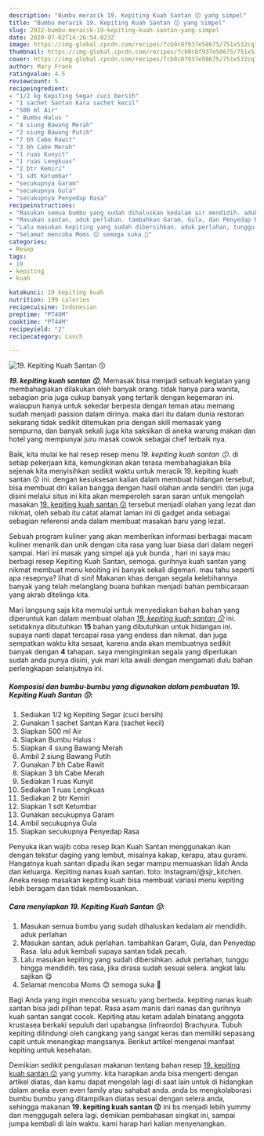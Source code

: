 ```yaml
---
description: "Bumbu meracik 19. Kepiting Kuah Santan 😗 yang simpel"
title: "Bumbu meracik 19. Kepiting Kuah Santan 😗 yang simpel"
slug: 2922-bumbu-meracik-19-kepiting-kuah-santan-yang-simpel
date: 2020-07-02T14:26:54.023Z
image: https://img-global.cpcdn.com/recipes/fcb0c8f937e58675/751x532cq70/19-kepiting-kuah-santan-😗-foto-resep-utama.jpg
thumbnail: https://img-global.cpcdn.com/recipes/fcb0c8f937e58675/751x532cq70/19-kepiting-kuah-santan-😗-foto-resep-utama.jpg
cover: https://img-global.cpcdn.com/recipes/fcb0c8f937e58675/751x532cq70/19-kepiting-kuah-santan-😗-foto-resep-utama.jpg
author: Mary Frank
ratingvalue: 4.5
reviewcount: 5
recipeingredient:
- "1/2 kg Kepiting Segar cuci bersih"
- "1 sachet Santan Kara sachet kecil"
- "500 ml Air"
- " Bumbu Halus "
- "4 siung Bawang Merah"
- "2 siung Bawang Putih"
- "7 bh Cabe Rawit"
- "3 bh Cabe Merah"
- "1 ruas Kunyit"
- "1 ruas Lengkuas"
- "2 btr Kemiri"
- "1 sdt Ketumbar"
- "secukupnya Garam"
- "secukupnya Gula"
- "secukupnya Penyedap Rasa"
recipeinstructions:
- "Masukan semua bumbu yang sudah dihaluskan kedalam air mendidih. aduk perlahan"
- "Masukan santan, aduk perlahan. tambahkan Garam, Gula, dan Penyedap Rasa. lalu aduk kembali supaya santan tidak pecah."
- "Lalu masukan kepiting yang sudah dibersihkan. aduk perlahan, tunggu hingga mendidih. tes rasa, jika dirasa sudah sesuai selera. angkat lalu sajikan 😋"
- "Selamat mencoba Moms 😊 semoga suka 💙"
categories:
- Resep
tags:
- 19
- kepiting
- kuah

katakunci: 19 kepiting kuah 
nutrition: 199 calories
recipecuisine: Indonesian
preptime: "PT40M"
cooktime: "PT44M"
recipeyield: "2"
recipecategory: Lunch

---
```



![19. Kepiting Kuah Santan 😗](https://img-global.cpcdn.com/recipes/fcb0c8f937e58675/751x532cq70/19-kepiting-kuah-santan-😗-foto-resep-utama.jpg)

<b><i>19. kepiting kuah santan 😗</i></b>, Memasak bisa menjadi sebuah kegiatan yang membahagiakan dilakukan oleh banyak orang. tidak hanya para wanita, sebagian pria juga cukup banyak yang tertarik dengan kegemaran ini. walaupun hanya untuk sekedar berpesta dengan teman atau memang sudah menjadi passion dalam dirinya. maka dari itu dalam dunia restoran sekarang tidak sedikit ditemukan pria dengan skill memasak yang sempurna, dan banyak sekali juga kita saksikan di aneka warung makan dan hotel yang mempunyai juru masak cowok sebagai chef terbaik nya.

Baik, kita mulai ke hal resep resep menu <i>19. kepiting kuah santan 😗</i>. di setiap pekerjaan kita, kemungkinan akan terasa membahagiakan bila sejenak kita menyisihkan sedikit waktu untuk meracik 19. kepiting kuah santan 😗 ini. dengan kesuksesan kalian dalam membuat hidangan tersebut, bisa membuat diri kalian bangga dengan hasil olahan anda sendiri. dan juga disini melalui situs ini kita akan memperoleh saran saran untuk mengolah masakan <u>19. kepiting kuah santan 😗</u> tersebut menjadi olahan yang lezat dan nikmat, oleh sebab itu catat alamat laman ini di gadget anda sebagai sebagian referensi anda dalam membuat masakan baru yang lezat.

Sebuah program kuliner yang akan memberikan informasi berbagai macam kuliner menarik dan unik dengan cita rasa yang luar biasa dari dalam negeri sampai. Hari ini masak yang simpel aja yuk bunda , hari ini saya mau berbagi resep Kepiting Kuah Santan, semoga. gurihnya kuah santan yang nikmat membuat menu keoiting ini banyak sekali digemari. mau tahu seperti apa resepnya? lihat di sini! Makanan khas dengan segala kelebihannya banyak yang telah melanglang buana bahkan menjadi bahan pembicaraan yang akrab ditelinga kita.


Mari langsung saja kita memulai untuk menyediakan bahan bahan yang diperuntuk kan dalam membuat olahan <u><i>19. kepiting kuah santan 😗</i></u> ini. setidaknya dibutuhkan <b>15</b> bahan yang dibutuhkan untuk hidangan ini. supaya nanti dapat tercapai rasa yang endess dan nikmat. dan juga sempatkan waktu kita sesaat, karena anda akan membuatnya sedikit banyak dengan <b>4</b> tahapan. saya menginginkan segala yang diperlukan sudah anda punya disini, yuk mari kita awali dengan mengamati dulu bahan perlengkapan selanjutnya ini.

<!--inarticleads1-->

##### Komposisi dan bumbu-bumbu yang digunakan dalam pembuatan 19. Kepiting Kuah Santan 😗:

1. Sediakan 1/2 kg Kepiting Segar (cuci bersih)
1. Gunakan 1 sachet Santan Kara (sachet kecil)
1. Siapkan 500 ml Air
1. Siapkan  Bumbu Halus :
1. Siapkan 4 siung Bawang Merah
1. Ambil 2 siung Bawang Putih
1. Gunakan 7 bh Cabe Rawit
1. Siapkan 3 bh Cabe Merah
1. Sediakan 1 ruas Kunyit
1. Sediakan 1 ruas Lengkuas
1. Sediakan 2 btr Kemiri
1. Siapkan 1 sdt Ketumbar
1. Gunakan secukupnya Garam
1. Ambil secukupnya Gula
1. Siapkan secukupnya Penyedap Rasa


Penyuka ikan wajib coba resep Ikan Kuah Santan menggunakan ikan dengan tekstur daging yang lembut, misalnya kakap, kerapu, atau gurami. Hangatnya kuah santan dipadu ikan segar mampu memuaskan lidah Anda dan keluarga. Kepiting nanas kuah santan. foto: Instagram/@sjr_kitchen. Aneka resep masakan kepiting kuah bisa membuat variasi menu kepiting lebih beragam dan tidak membosankan. 

<!--inarticleads2-->

##### Cara menyiapkan 19. Kepiting Kuah Santan 😗:

1. Masukan semua bumbu yang sudah dihaluskan kedalam air mendidih. aduk perlahan
1. Masukan santan, aduk perlahan. tambahkan Garam, Gula, dan Penyedap Rasa. lalu aduk kembali supaya santan tidak pecah.
1. Lalu masukan kepiting yang sudah dibersihkan. aduk perlahan, tunggu hingga mendidih. tes rasa, jika dirasa sudah sesuai selera. angkat lalu sajikan 😋
1. Selamat mencoba Moms 😊 semoga suka 💙


Bagi Anda yang ingin mencoba sesuatu yang berbeda. kepiting nanas kuah santan bisa jadi pilihan tepat. Rasa asam manis dari nanas dan gurihnya kuah santan sangat cocok. Kepiting atau ketam adalah binatang anggota krustasea berkaki sepuluh dari upabangsa (infraordo) Brachyura. Tubuh kepiting dilindungi oleh cangkang yang sangat keras dan memiliki sepasang capit untuk menangkap mangsanya. Berikut artikel mengenai manfaat kepiting untuk kesehatan. 

Demikian sedikit pengulasan makanan tentang bahan resep <u>19. kepiting kuah santan 😗</u> yang yummy. kita harapkan anda bisa mengerti dengan artikel diatas, dan kamu dapat mengolah lagi di saat lain untuk di hidangkan dalam aneka even even family atau sahabat anda. anda bs mengkolaborasi bumbu bumbu yang ditampilkan diatas sesuai dengan selera anda, sehingga makanan <b>19. kepiting kuah santan 😗</b> ini bs menjadi lebih yummy dan menggugah selera lagi. demikian pembahasan singkat ini, sampai jumpa kembali di lain waktu. kami harap hari kalian menyenangkan.
